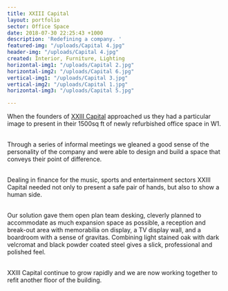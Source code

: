 ```yaml
---
title: XXIII Capital
layout: portfolio
sector: Office Space
date: 2018-07-30 22:25:43 +1000
description: 'Redefining a company. '
featured-img: "/uploads/Capital 4.jpg"
header-img: "/uploads/Capital 4.jpg"
created: Interior, Furniture, Lighting
horizontal-img1: "/uploads/Capital 2.jpg"
horizontal-img2: "/uploads/Capital 6.jpg"
vertical-img1: "/uploads/Capital 3.jpg"
vertical-img2: "/uploads/Capital 1.jpg"
horizontal-img3: "/uploads/Capital 5.jpg"

---
```

When the founders of [XXIII Capital](http://www.xxiiicap.com/) approached us they had a particular image to present in their 1500sq ft of newly refurbished office space in W1.<br><br>

Through a series of informal meetings we gleaned a good sense of the personality of the company and were able to design and build a space that conveys their point of difference.<br><br>

Dealing in finance for the music, sports and entertainment sectors XXIII Capital needed not only to present a safe pair of hands, but also to show a human side. <br><br>

Our solution gave them open plan team desking, cleverly planned to accommodate as much expansion space as possible, a reception and break-out area with memorabilia on display, a TV display wall, and a boardroom with a sense of gravitas. Combining light stained oak with dark velcromat and black powder coated steel gives a slick, professional and polished feel. <br><br>

XXIII Capital continue to grow rapidly and we are now working together to refit another floor of the building.
